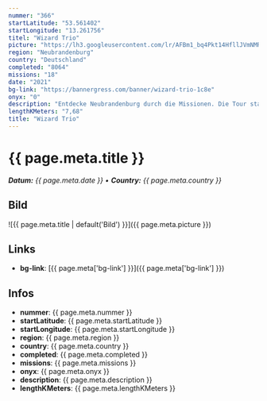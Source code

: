 ```yaml
---
nummer: "366"
startLatitude: "53.561402"
startLongitude: "13.261756"
titel: "Wizard Trio"
picture: "https://lh3.googleusercontent.com/lr/AFBm1_bq4Pkt14HfllJVmNMRsDa23sS_U4Vrq3c_X5_rDmYsoVGd6_ynZeA2aQL41JkABWBTDrNr8HQP3x9rkmcSRBlmxW4-GmmajC3_5pZf-lhjA1Q8szGFbxq13QZcXDEJIdSnQHQoeZQ2aRAwExjS0pIxX_k5_NIQlIygD7WuE1SuTbKsFqTRzAKF0qf5e2ggtG9A5w-nmZXMtwQjwHoqXIIc0DyDR9E7Em0E-RNsZLuA9Ay7jCA6dv1gLjTqvz-w7mbIH5s123HilYVy-DFUzF_sOBnl5F1NjPZM_g587lIv3w77maFEDfbkHQ7pSHLEZZ77ZenrvYj2Vt2brqfZTUvDw9car3cORbTEPZwbkCikcgXCNtySmALC47_-sNhmhcGNaTgCW83iBrCUGwSZcLxRz_GT2_dNZMEE9JwK6CBQiO6REKGnbPEdUVAupZwPrC_zXZRdktRwmvkzyGHMvKRrneNJHPMYI6Z5V_pxOYwKCAitrjYCBdj0h3LCTUp69YRyan6Lt0171g2sIZbFc9VJRaXRy0KaT58t3nAZ68WAqTnhmi8em7hUG2XavYYGEXmy1aY3gs_JrSzaAjBTNQ0p7EKqq5t95lqnolU9oFOmE4UWQ5liQKtjxXYfRICr7z9KV7BnIbBEpItp1Cas-Q_SkvfK0AHSmsaTAnLLANrncsF3we-M0AYQQb4xbtUl514e4wDgLlwoaaRlt3iClk_VTZ0XNdkRXyiyvkXkdv-8YD_m5R0QyYg_q34LUXslftwWYdazruRO9Odoznoi8oiGqnXmBG84dv9qE4nHVZT1SDyKcI6dtJzUEedspibWw3MxSnn0at3jWy_OpU63SaepvPYbfaU"
region: "Neubrandenburg"
country: "Deutschland"
completed: "8064"
missions: "18"
date: "2021"
bg-link: "https://bannergress.com/banner/wizard-trio-1c8e"
onyx: "0"
description: "Entdecke Neubrandenburg durch die Missionen. Die Tour startet am Bahnhof und endet am Rathaus."
lengthKMeters: "7,68"
title: "Wizard Trio"
---
```


# {{ page.meta.title }}
_**Datum:** {{ page.meta.date }} • **Country:** {{ page.meta.country }}_

## Bild
![{{ page.meta.title | default('Bild') }}]({{ page.meta.picture }})

## Links
- **bg-link**: [{{ page.meta['bg-link'] }}]({{ page.meta['bg-link'] }})

## Infos
- **nummer**: {{ page.meta.nummer }}
- **startLatitude**: {{ page.meta.startLatitude }}
- **startLongitude**: {{ page.meta.startLongitude }}
- **region**: {{ page.meta.region }}
- **country**: {{ page.meta.country }}
- **completed**: {{ page.meta.completed }}
- **missions**: {{ page.meta.missions }}
- **onyx**: {{ page.meta.onyx }}
- **description**: {{ page.meta.description }}
- **lengthKMeters**: {{ page.meta.lengthKMeters }}

